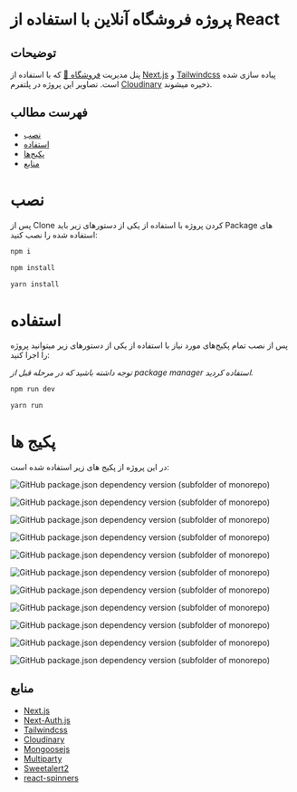 # پروژه فروشگاه آنلاین با استفاده از  React


## توضیحات

پنل مدیریت [فروشگاه 🔗](https://ecommerce-nextjs-front.vercel.app/) که با استفاده از [Next.js](https://nextjs.org/) و [Tailwindcss](https://tailwindcss.com/) پیاده سازی شده است. تصاویر این پروژه در پلتفرم [Cloudinary](https://cloudinary.com/) ذخیره میشوند.

## فهرست مطالب


- [نصب](#نصب)
- [استفاده](#استفاده)
- [پکیج‌ها](#پکیج-ها)
- [منابع](#منابع)

# نصب

پس از Clone کردن پروژه با استفاده از یکی از دستورهای زیر باید Package های استفاده شده را نصب کنید:
```bash
npm i
```
```bash
npm install
```
```bash
yarn install
```

# استفاده

پس از نصب تمام پکیج‌های مورد نیاز با استفاده از یکی از دستورهای زیر میتوانید پروژه را اجرا کنید:

*توجه داشته باشید که در مرحله قبل از package manager استفاده کردید.*

```bash
npm run dev
```
```bash
yarn run
```

# پکیج ها

در این پروژه از پکیج های زیر استفاده شده است:

![GitHub package.json dependency version (subfolder of monorepo)](https://img.shields.io/github/package-json/dependency-version/smahmoodh/ecommerce-admin/next)

![GitHub package.json dependency version (subfolder of monorepo)](https://img.shields.io/github/package-json/dependency-version/smahmoodh/ecommerce-admin/react)

![GitHub package.json dependency version (subfolder of monorepo)](https://img.shields.io/github/package-json/dependency-version/smahmoodh/ecommerce-admin/next-auth)

![GitHub package.json dependency version (subfolder of monorepo)](https://img.shields.io/github/package-json/dependency-version/smahmoodh/ecommerce-admin/tailwindcss)

![GitHub package.json dependency version (subfolder of monorepo)](https://img.shields.io/github/package-json/dependency-version/smahmoodh/ecommerce-admin/%40cloudinary%2Freact)

![GitHub package.json dependency version (subfolder of monorepo)](https://img.shields.io/github/package-json/dependency-version/smahmoodh/ecommerce-admin/mongoose)

![GitHub package.json dependency version (subfolder of monorepo)](https://img.shields.io/github/package-json/dependency-version/smahmoodh/ecommerce-admin/multiparty)

![GitHub package.json dependency version (subfolder of monorepo)](https://img.shields.io/github/package-json/dependency-version/smahmoodh/ecommerce-admin/axios)

![GitHub package.json dependency version (subfolder of monorepo)](https://img.shields.io/github/package-json/dependency-version/smahmoodh/ecommerce-admin/react-sortablejs)

![GitHub package.json dependency version (subfolder of monorepo)](https://img.shields.io/github/package-json/dependency-version/smahmoodh/ecommerce-admin/react-spinners)

![GitHub package.json dependency version (subfolder of monorepo)](https://img.shields.io/github/package-json/dependency-version/smahmoodh/ecommerce-admin/sweetalert2)

## منابع

- [Next.js](https://nextjs.org/)
- [Next-Auth.js](https://next-auth.js.org/)
- [Tailwindcss](https://tailwindcss.com/)
- [Cloudinary](https://cloudinary.com/)
- [Mongoosejs](https://mongoosejs.com/)
- [Multiparty](https://www.npmjs.com/package/multiparty)
- [Sweetalert2](https://www.npmjs.com/package/sweetalert2)
- [react-spinners](https://www.npmjs.com/package/react-spinners)
